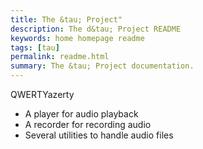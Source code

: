 ```yaml
---
title: The &tau; Project"
description: The d&tau; Project README
keywords: home homepage readme
tags: [tau]
permalink: readme.html
summary: The &tau; Project documentation.
---
```



QWERTYazerty

* A player for audio playback
* A recorder for recording audio
* Several utilities to handle audio files
